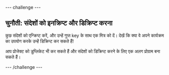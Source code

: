 --- challenge ---

## चुनौती: संदेशों को इनक्रिप्ट और डिक्रिप्ट करना

कुछ संदेशों को एन्क्रिप्ट करें, और उन्हें गुप्त key के साथ एक मित्र को दें। देखें कि क्या वे अपने कार्यक्रम का उपयोग करके उन्हें डिक्रिप्ट कर सकते हैं!

आप प्रोजेक्ट को डुप्लिकेट भी कर सकते हैं और संदेशों को डिक्रिप्ट करने के लिए एक अलग प्रोग्राम बना सकते हैं।

--- /challenge ---